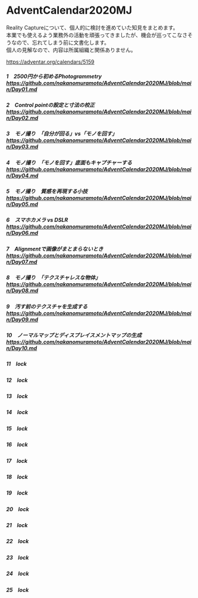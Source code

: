# AdventCalendar2020MJ
Reality Captureについて、個人的に検討を進めていた知見をまとめます。<br>
本業でも使えるよう業務外の活動を頑張ってきましたが、機会が巡ってこなさそうなので、忘れてしまう前に文書化します。<br>
個人の見解なので、内容は所属組織と関係ありません。<br>

https://adventar.org/calendars/5159

##### 1　2500円から初めるPhotogrammetry　https://github.com/nakanomuramoto/AdventCalendar2020MJ/blob/main/Day01.md
##### 2　Control pointの設定と寸法の校正 https://github.com/nakanomuramoto/AdventCalendar2020MJ/blob/main/Day02.md
#####  3　モノ撮り　「自分が回る」vs「モノを回す」https://github.com/nakanomuramoto/AdventCalendar2020MJ/blob/main/Day03.md
#####  4　モノ撮り　「モノを回す」底面もキャプチャーする　https://github.com/nakanomuramoto/AdventCalendar2020MJ/blob/main/Day04.md
#####  5　モノ撮り　質感を再現する小技　https://github.com/nakanomuramoto/AdventCalendar2020MJ/blob/main/Day05.md
#####  6　スマホカメラ vs DSLR　https://github.com/nakanomuramoto/AdventCalendar2020MJ/blob/main/Day06.md
#####  7　Alignmentで画像がまとまらないとき　https://github.com/nakanomuramoto/AdventCalendar2020MJ/blob/main/Day07.md
#####  8　モノ撮り　「テクスチャレスな物体」　https://github.com/nakanomuramoto/AdventCalendar2020MJ/blob/main/Day08.md
#####  9　汚す前のテクスチャを生成する　https://github.com/nakanomuramoto/AdventCalendar2020MJ/blob/main/Day09.md
##### 10　ノーマルマップとディスプレイスメントマップの生成　https://github.com/nakanomuramoto/AdventCalendar2020MJ/blob/main/Day10.md
##### 11　*lock*
##### 12　*lock*
##### 13　*lock*
##### 14　*lock*
##### 15　*lock*
##### 16　*lock*
##### 17　*lock*
##### 18　*lock*
##### 19　*lock*
##### 20　*lock*
##### 21　*lock*
##### 22　*lock*
##### 23　*lock*
##### 24　*lock*
##### 25　*lock*

